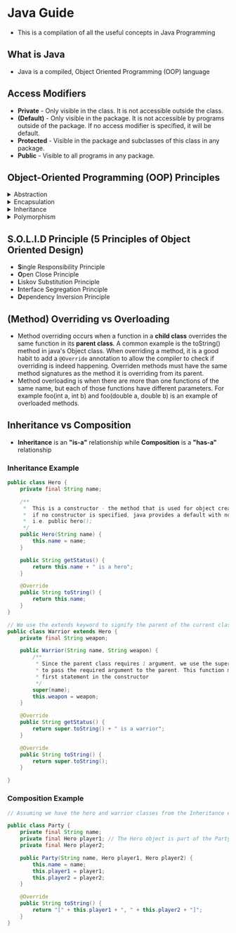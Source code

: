 # Java Guide
- This is a compilation of all the useful concepts in Java Programming

## What is Java
- Java is a compiled, Object Oriented Programming (OOP) language

## Access Modifiers 
- **Private** - Only visible in the class. It is not accessible outside the class.
- **(Default)** - Only visible in the package. It is not accessible by programs outside of the package. If no access modifier is specified, it will be default.
- **Protected** - Visible in the package and subclasses of this class in any package.
- **Public** - Visible to all programs in any package. 

## Object-Oriented Programming (OOP) Principles
<details>
<summary>Abstraction</summary>

### What is it?
- Abstraction means using simple things to represent complexity. Only essential attributes are visible to other classes, and the rest are kept private

### How it works 
- Abstraction as an OOP concept in Java works by letting programmers create useful, reusable tools. 
- For instance, we have a Module and a Student class. A module can have many students. The lecturer in charge of the module may only need to know the name of the students, he does not need to know what other module that student is enrolled in as well. As such, we can specify a Student::getName() method in the Student class in the Module class. The module class should not be able to access all other attributes pertaining to the Student class like his age, personal details or the other modules he is doing
</details>

<details>
<summary>Encapsulation</summary>

### What is it?
This is the practice of keeping fields within a class private, then providing access to them via public methods. It’s ensures the confidentiality of the attributes within the class itself. 

</details>


<details>
<summary>Inheritance</summary>

### What is it?
It lets programmers create new classes that share some of the attributes of existing classes. 

### How it works 
It allow the new class to inherit the properties of their parent. We call the inherting class a subclass or a child class. The super class is also known as the parent. We use the keyword extends to define a child class that inherits properties from a parent class.

</details>


<details>
<summary>Polymorphism</summary>

### What is it?
This Java OOP concept lets programmers use the same word to mean different things in different contexts. One form of polymorphism in Java is method overloading. That’s when different meanings are implied by the code itself. The other form is method overriding. That’s when the different meanings are implied by the values of the supplied variables. (More on overloading and overriding later)

</details>

## S.O.L.I.D Principle (5 Principles of Object Oriented Design)
- **S**ingle Responsibility Principle
- **O**pen Close Principle
- **L**iskov Substitution Principle
- **I**nterface Segregation Principle
- **D**ependency Inversion Principle

## (Method) Overriding vs Overloading
- Method overriding occurs when a function in a **child class** overrides the same function in its **parent class**. 
  A common example is the toString() method in java's Object class. When overriding a method, it is a good
  habit to add a `@Override` annotation to allow the compiler to check if overriding is indeed happening. Overriden
  methods must have the same method signatures as the method it is overriding from its parent.
- Method overloading is when there are more than one functions of the same name, but each of those functions 
  have different parameters. For example foo(int a, int b) and foo(double a, double b) is an example of 
  overloaded methods.

## Inheritance vs Composition
- **Inheritance** is an **"is-a"** relationship while **Composition** is a **"has-a"** relationship

### Inheritance Example

~~~java
public class Hero {
	private final String name;

	/**
	 *  This is a constructor - the method that is used for object creation.
	 *  if no constructor is specified, java provides a default with no arguments
	 *	i.e. public hero();
	 */
	public Hero(String name) {
		this.name = name;
	}

	public String getStatus() {
		return this.name + " is a hero";
	}

	@Override
	public String toString() {
		return this.name;
	}
}

// We use the extends keyword to signify the parent of the current class
public class Warrior extends Hero { 
	private final String weapon;

	public Warrior(String name, String weapon) {
		/**
		 * Since the parent class requires 1 argument, we use the super() keyword 
		 * to pass the required argument to the parent. This function must be the 
		 * first statement in the constructor
		 */
		super(name); 
		this.weapon = weapon;
	}

	@Override
	public String getStatus() {
		return super.toString() + " is a warrior";
	}

	@Override
	public String toString() {
		return super.toString();
	}

}
~~~

### Composition Example

~~~java
// Assuming we have the hero and warrior classes from the Inheritance example

public class Party {
	private final String name;
	private final Hero player1; // The Hero object is part of the Party object
	private final Hero player2;

	public Party(String name, Hero player1, Hero player2) {
		this.name = name;
		this.player1 = player1;
		this.player2 = player2;
	}

	@Override
	public String toString() {
		return "[" + this.player1 + ", " + this.player2 + "]";
	}
}
~~~